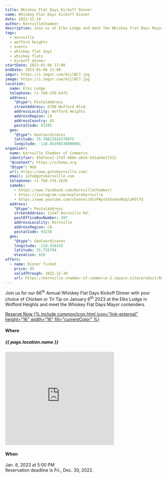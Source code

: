 ```yaml
---
title: Whiskey Flat Days Kickoff Dinner
name: Whiskey Flat Days Kickoff Dinner
date: 2022-12-10
author: KernvilleChamber
description: Join us at Elks Lodge and meet the Whiskey Flat Days Mayor contenders
tags:
  - kernville
  - wofford heights
  - events
  - whiskey flat days
  - whiskey flats
  - kickoff dinner
startDate: 2023-01-06 17:00
endDate: 2023-01-06 21:00
imgur: https://i.imgur.com/4ijlBC7.jpg
image: https://i.imgur.com/4ijlBC7.jpg
location:
  name: Elks Lodge
  telephone: +1-760-376-6475
  address:
    "@type": PostalAddress
    streetAddress: 6708 Wofford Blvd.
    addressLocality: Wofford Heights
    addressRegion: CA
    addressCountry: US
    postalCode: 93285
  geo:
    "@type": GeoCoordinates
    latitude: 35.70812928278075
    longitude: -118.45398530000001
organizer:
  name: Kernville Chamber of Commerce
  identifier: 85d7ace2-2fdf-400e-a624-5d1ab4e17512
  "@context": https://schema.org
  "@type": NGO
  url: https://www.gotokernville.com/
  email: info@gotokernville.com
  telephone: +1-760-376-2629
  sameAs:
    - https://www.facebook.com/KernvilleChamber/
    - https://instagram.com/explorekernville
    - https://www.youtube.com/channel/UCnFWyv5t6x4nnMzqlaPOlfQ
  address:
    "@type": PostalAddress
    streetAddress: 11447 Kernville Rd.
    postOfficeBoxNumber: 397
    addressLocality: Kernville
    addressRegion: CA
    postalCode: 93238
  geo:
    "@type": GeoCoordinates
    longitude: -118.418143
    latitude: 35.755794
    elevation: 826
offers:
  - name: Dinner Ticket
    price: 45
    validThrough: 2022-12-30
    url: https://kernville-chamber-of-commerce-2.square.site/product/66th-annual-whiskey-flat-days-kickoff-dinner/54?cs=true&cst=custom
---
```

Join us for our 66<sup>th</sup> Annual Whiskey Flat Days Kickoff Dinner with your choice of
Chicken or Tri Tip on January 6<sup>th</sup> 2023 at the Elks Lodge in Wofford
Heights and meet the Whiskey Flat Days Mayor contenders.

<div class="center">
<a href="https://kernville-chamber-of-commerce-2.square.site/product/66th-annual-whiskey-flat-days-kickoff-dinner/54?cs=true&cst=custom" rel="noopener noreferrer" class="btn btn-primary btn-big">
<span>Reserve Now</span>
{% include common/icon.html icon="link-external" height="16" width="16" fill="currentColor" %}
</a>
</div>

<div class="flex row wrap space-evenly">

<div class="center card shadow inline-block">
<h4>Where</h4>
<h5>{{ page.location.name }}</h5>
<iframe referrerpolicy="no-referrer" sandbox="allow-scripts" src="https://maps.kernvalley.us/embed?markers=towns%7Cbusinesses#b56155ea-ddfe-40ea-99b0-4e64c87f86f0" width="350" height="300" frameborder="0"></iframe>
</div>

<div class="center card shadow inline-block">
<h4>When</h4>
<date datetime="2023-01-06T17:00">Jan. 6, 2023 at 5:00 PM</date>
<div>

</div>
Reservation deadline is <date datetime="2022-12-30">Fri., Dec. 30, 2022</date>.


